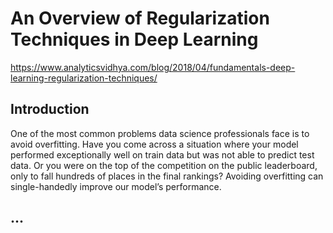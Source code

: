 # An Overview of Regularization Techniques in Deep Learning
https://www.analyticsvidhya.com/blog/2018/04/fundamentals-deep-learning-regularization-techniques/

## Introduction
One of the most common problems data science professionals face is to avoid overfitting. Have you come across a situation where your model performed exceptionally well on train data but was not able to predict test data. Or you were on the top of the competition on the public leaderboard, only to fall hundreds of places in the final rankings?
Avoiding overfitting can single-handedly improve our model’s performance.

## ...